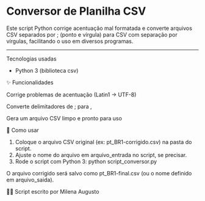 # Conversor de Planilha CSV 

Este script Python corrige acentuação mal formatada e converte arquivos CSV separados por ; (ponto e vírgula) para CSV com separação por vírgulas, facilitando o uso em diversos programas.

---

 Tecnologias usadas
- Python 3 (biblioteca csv)

✨ Funcionalidades

Corrige problemas de acentuação (Latin1 → UTF-8)

Converte delimitadores de ; para ,

Gera um arquivo CSV limpo e pronto para uso

🚀 Como usar

1. Coloque o arquivo CSV original (ex: pt_BR1-corrigido.csv) na pasta do script.
2. Ajuste o nome do arquivo em arquivo_entrada no script, se precisar.
3. Rode o script com Python 3: python script_conversor.py

O arquivo corrigido será salvo como pt_BR1-final.csv (ou o nome definido em arquivo_saida).

👩‍💻 Script escrito por
Milena Augusto

